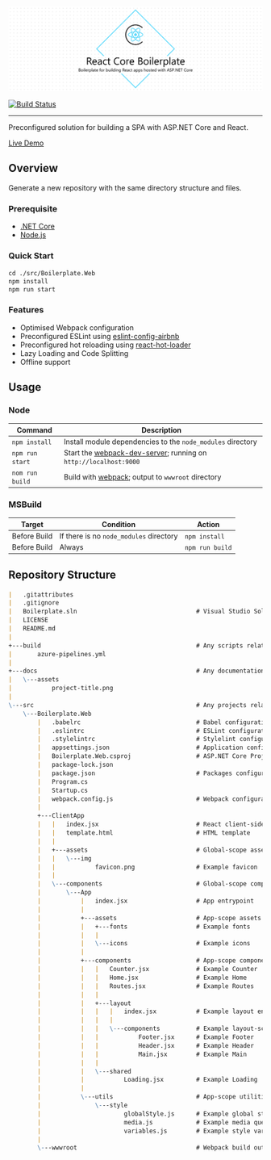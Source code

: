 ![React Core Boilerplate](./docs/assets/project-title.png)

[![Build Status](https://dev.azure.com/smiosoft/react-core-boilerplate/_apis/build/status/smiosoft.react-core-boilerplate?branchName=master)](https://dev.azure.com/smiosoft/react-core-boilerplate/_build/latest?definitionId=2&branchName=master)

---

Preconfigured solution for building a SPA with ASP.NET Core and React.

[Live Demo](https://smiosoft.github.io/react-core-boilerplate)

## Overview

Generate a new repository with the same directory structure and files.

### Prerequisite

- [.NET Core](https://dotnet.microsoft.com/download)
- [Node.js](https://nodejs.org/en/)

### Quick Start

```shell
cd ./src/Boilerplate.Web
npm install
npm run start
```

### Features

- Optimised Webpack configuration
- Preconfigured ESLint using [eslint-config-airbnb](https://www.npmjs.com/package/eslint-config-airbnb)
- Preconfigured hot reloading using [react-hot-loader](https://www.npmjs.com/package/react-hot-loader)
- Lazy Loading and Code Splitting
- Offline support

## Usage

### Node

| Command         | Description                                                                                                              |
| --------------- | ------------------------------------------------------------------------------------------------------------------------ |
| `npm install`   | Install module dependencies to the `node_modules` directory                                                              |
| `npm run start` | Start the [webpack-dev-server](https://github.com/webpack/webpack-dev-server); running on `http://localhost:9000`  |
| `nom run build` | Build with [webpack](https://webpack.js.org/); output to `wwwroot` directory |

### MSBuild

| Target       | Condition                               | Action                  |
| ------------ | --------------------------------------- | ----------------------- |
| Before Build | If there is no `node_modules` directory | `npm install`   |
| Before Build | Always                                  | `npm run build` |

## Repository Structure

```markdown
|   .gitattributes
|   .gitignore
|   Boilerplate.sln                                 # Visual Studio Solution
|   LICENSE
|   README.md
|
+---build                                           # Any scripts related to building the project
|       azure-pipelines.yml
|
+---docs                                            # Any documentation files and assets
|   \---assets
|           project-title.png
|
\---src                                             # Any projects related to the source code
    \---Boilerplate.Web
        |   .babelrc                                # Babel configuration
        |   .eslintrc                               # ESLint configuration
        |   .stylelintrc                            # Stylelint configuration
        |   appsettings.json                        # Application configuration
        |   Boilerplate.Web.csproj                  # ASP.NET Core Project
        |   package-lock.json
        |   package.json                            # Packages configuration
        |   Program.cs
        |   Startup.cs
        |   webpack.config.js                       # Webpack configuration
        |
        +---ClientApp
        |   |   index.jsx                           # React client-side entrypoint
        |   |   template.html                       # HTML template
        |   |
        |   +---assets                              # Global-scope assets
        |   |   \---img
        |   |           favicon.png                 # Example favicon
        |   |
        |   \---components                          # Global-scope components
        |       \---App
        |           |   index.jsx                   # App entrypoint
        |           |
        |           +---assets                      # App-scope assets
        |           |   +---fonts                   # Example fonts
        |           |   |
        |           |   \---icons                   # Example icons
        |           |
        |           +---components                  # App-scope components
        |           |   |   Counter.jsx             # Example Counter
        |           |   |   Home.jsx                # Example Home
        |           |   |   Routes.jsx              # Example Routes
        |           |   |
        |           |   +---layout
        |           |   |   |   index.jsx           # Example layout entrypoint
        |           |   |   |
        |           |   |   \---components          # Example layout-scope components
        |           |   |           Footer.jsx      # Example Footer
        |           |   |           Header.jsx      # Example Header
        |           |   |           Main.jsx        # Example Main
        |           |   |
        |           |   \---shared
        |           |           Loading.jsx         # Example Loading
        |           |
        |           \---utils                       # App-scope utilities
        |               \---style
        |                       globalStyle.js      # Example global style
        |                       media.js            # Example media queries
        |                       variables.js        # Example style variables
        |
        \---wwwroot                                 # Webpack build output
```
